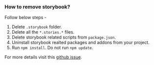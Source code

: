 ### How to remove storybook?

Follow below steps -
1. Delete `.storybook` folder.
2. Delete all the `*.stories.*` files.
3. Delete storybook related scripts from `package.json`.
4. Uninstall storybook realted packages and addons from your project.
5. Run `npm install`. Do not run `npm update`.

For more details visit this <a href="https://github.com/storybookjs/storybook/issues/979" target="_blank">github issue</a>.